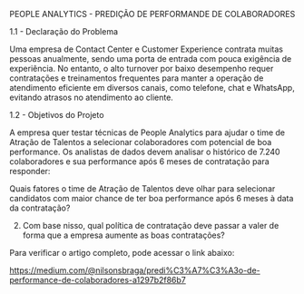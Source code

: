 PEOPLE ANALYTICS - PREDIÇÃO DE PERFORMANDE DE COLABORADORES

1.1 - Declaração do Problema 

Uma empresa de Contact Center e Customer Experience contrata muitas pessoas anualmente, sendo uma porta de entrada com pouca exigência de experiência. No entanto, o alto turnover por baixo desempenho requer contratações e treinamentos frequentes para manter a operação de atendimento eficiente em diversos canais, como telefone, chat e WhatsApp, evitando atrasos no atendimento ao cliente.

 1.2 - Objetivos do Projeto 

A empresa quer testar técnicas de People Analytics para ajudar o time de Atração de Talentos a selecionar colaboradores com potencial de boa performance. Os analistas de dados devem analisar o histórico de 7.240 colaboradores e sua performance após 6 meses de contratação para responder:

Quais fatores o time de Atração de Talentos deve olhar para selecionar candidatos com maior chance de ter boa performance após 6 meses à data da contratação?

2. Com base nisso, qual política de contratação deve passar a valer de forma que a empresa aumente as boas contratações?

Para verificar o artigo completo, pode acessar o link abaixo:

https://medium.com/@nilsonsbraga/predi%C3%A7%C3%A3o-de-performance-de-colaboradores-a1297b2f86b7


 
